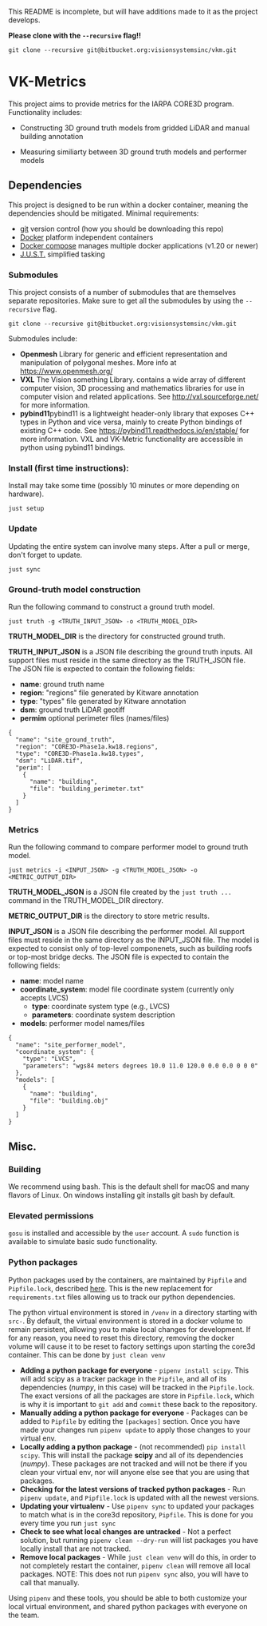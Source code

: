 This README is incomplete, but will have additions made to it as the project develops.  

**Please clone with the `--recursive` flag!!**
```
git clone --recursive git@bitbucket.org:visionsystemsinc/vkm.git
```

# VK-Metrics

This project aims to provide metrics for the IARPA CORE3D program.  Functionality includes:

* Constructing 3D ground truth models from gridded LiDAR and manual building annotation

* Measuring similiarty between 3D ground truth models and performer models

## Dependencies

This project is designed to be run within a docker container, meaning the dependencies should be mitigated. Minimal requirements:

- [git](https://git-scm.com/downloads) version control (how you should be downloading this repo)
- [Docker](https://www.docker.com/get-docker) platform independent containers
- [Docker compose](https://docs.docker.com/compose/install/) manages multiple docker applications (v1.20 or newer)
- [J.U.S.T.](https://github.com/VisionSystemsInc/just/releases) simplified tasking

### Submodules

This project consists of a number of submodules that are themselves separate repositories. Make sure to get all the submodules by using the `--recursive` flag.

```
git clone --recursive git@bitbucket.org:visionsystemsinc/vkm.git
```

Submodules include:

- **Openmesh** Library for generic and efficient representation and manipulation of polygonal meshes. More info at https://www.openmesh.org/
- **VXL** The Vision something Library. contains a wide array of different computer vision, 3D processing and mathematics libraries for use in computer vision and related applications. See http://vxl.sourceforge.net/ for more information.
- **pybind11**pybind11 is a lightweight header-only library that exposes C++ types in Python and vice versa, mainly to create Python bindings of existing C++ code. See https://pybind11.readthedocs.io/en/stable/ for more information.  VXL and VK-Metric functionality are accessible in python using pybind11 bindings.

### Install (first time instructions):

Install may take some time (possibly 10 minutes or more depending on hardware).

```
just setup
```

### Update

Updating the entire system can involve many steps. After a pull or merge, don't forget to update.

```
just sync
```

### Ground-truth model construction

Run the following command to construct a ground truth model.
```
just truth -g <TRUTH_INPUT_JSON> -o <TRUTH_MODEL_DIR>
```

**TRUTH_MODEL_DIR** is the directory for constructed ground truth.

**TRUTH_INPUT_JSON** is a JSON file describing the ground truth inputs.
All support files must reside in the same directory as the TRUTH_JSON file.
The JSON file is expected to contain the following fields:

- **name**: ground truth name
- **region**: "regions" file generated by Kitware annotation
- **type**: "types" file generated by Kitware annotation
- **dsm**: ground truth LiDAR geotiff
- **permim** optional perimeter files (names/files)

```
{
  "name": "site_ground_truth",
  "region": "CORE3D-Phase1a.kw18.regions",
  "type": "CORE3D-Phase1a.kw18.types",
  "dsm": "LiDAR.tif",
  "perim": [
    {
      "name": "building",
      "file": "building_perimeter.txt"
    }
  ]
}
```


### Metrics

Run the following command to compare performer model to ground truth model.
```
just metrics -i <INPUT_JSON> -g <TRUTH_MODEL_JSON> -o <METRIC_OUTPUT_DIR>
```

**TRUTH_MODEL_JSON** is a JSON file created by the `just truth ...` command in the TRUTH_MODEL_DIR directory.

**METRIC_OUTPUT_DIR** is the directory to store metric results.

**INPUT_JSON** is a JSON file describing the performer model.
All support files must reside in the same directory as the INPUT_JSON file.
The model is expected to consist only of top-level componenets, such as building
roofs or top-most bridge decks.
The JSON file is expected to contain the following fields:

- **name**: model name
- **coordinate_system**: model file coordinate system (currently only accepts LVCS)
  - **type**: coordinate system type (e.g., LVCS)
  - **parameters**: coordinate system description
- **models**: performer model names/files

```
{
  "name": "site_performer_model",
  "coordinate_system": {
    "type": "LVCS",
    "parameters": "wgs84 meters degrees 10.0 11.0 120.0 0.0 0.0 0 0 0"
  },
  "models": [
    {
      "name": "building",
      "file": "building.obj"
    }
  ]
}
```


## Misc.

### Building

We recommend using bash. This is the default shell for macOS and many flavors of Linux.
On windows installing git installs git bash by default.

### Elevated permissions

`gosu` is installed and accessible by the `user` account. A `sudo` function is
available to simulate basic sudo functionality.

### Python packages

Python packages used by the containers, are maintained by `Pipfile` and
`Pipfile.lock`, described [here](https://github.com/pypa/pipfile). This is the
new replacement for `requirements.txt` files allowing us to track our python
dependencies.

The python virtual environment is stored in `/venv` in a directory starting
with `src-`. By default, the virtual environment is stored in a docker volume
to remain persistent, allowing you to make local changes for development. If
for any reason, you need to reset this directory, removing the docker volume
will cause it to be reset to factory settings upon starting the core3d container.
This can be done by `just clean venv`

- **Adding a python package for everyone** - `pipenv install scipy`. This will
add scipy as a tracker package in the `Pipfile`, and all of its dependencies
(*numpy*, in this case) will be tracked in the `Pipfile.lock`. The exact
versions of all the packages are store in `Pipfile.lock`, which is why it is
important to `git add` and `commit` these back to the repository.
- **Manually adding a python package for everyone** - Packages can be added
to `Pipfile` by editing the `[packages]` section. Once you have made your changes
run `pipenv update` to apply those changes to your virtual env.
- **Locally adding a python package** - (not recommended) `pip install scipy`.
This will install the package **scipy** and all of its dependencies (*numpy*).
These packages are not tracked and will not be there if you clean your virtual
env, nor will anyone else see that you are using that packages.
- **Checking for the latest versions of tracked python packages** - Run
`pipenv update`, and `Pipfile.lock` is updated with all the newest versions.
- **Updating your virtualenv** - Use `pipenv sync` to updated your packages to
match what is in the core3d repository, `Pipfile`. This is done for you
every time you run `just sync`
- **Check to see what local changes are untracked** - Not a perfect solution,
but running `pipenv clean --dry-run` will list packages you have locally install
that are not tracked.
- **Remove local packages** - While `just clean venv` will do this, in order to
not completely restart the container, `pipenv clean` will remove all local
packages. NOTE: This does not run `pipenv sync` also, you will have to call that
manually.

Using `pipenv` and these tools, you should be able to both customize your local
virtual environment, and shared python packages with everyone on the team.

